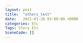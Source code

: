 ```yaml
---
layout: post
title:  "others_test"
date:   2021-01-28 03:00:00 +0000
categories: Etc
Tags: Story Etc
SceneCode: []
---
```

